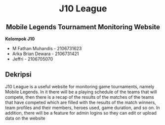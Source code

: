 <div align="center">
  <h1 align="center">J10 League</h1>
  <h2 align="center">Mobile Legends Tournament Monitoring Website</h1>
</div>

**Kelompok J10**
+ M Fathan Muhandis - 2106731623
+ Arka Brian Dewara - 2106731421
+ Jeffri - 2106705070

## Dekripsi
J10 League is a useful website for monitoring game tournaments, namely Mobile Legends. In it there will be a playing schedule of the teams that will compete, then there is a recap of the results of the matches of the teams that have competed which are filled with the results of the match winners, team profiles and their members, heroes used, game duration, and so on. In addition, there will be a feature for admin logins so they can edit or upload data on the website
